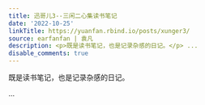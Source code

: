 ```yaml
---
title: 迅哥儿3--三闲二心集读书笔记
date: '2022-10-25'
linkTitle: https://yuanfan.rbind.io/posts/xunger3/
source: earfanfan | 袁凡
description: <p>既是读书笔记，也是记录杂感的日记。</p> ...
disable_comments: true
---
```

<p>既是读书笔记，也是记录杂感的日记。</p> ...